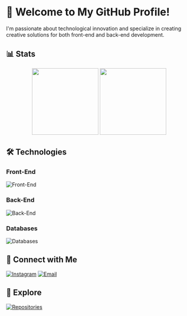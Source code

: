 # 👋 Welcome to My GitHub Profile!

I'm passionate about technological innovation and specialize in creating creative solutions for both front-end and back-end development.


## 📊 Stats

<p align="center">
  <img src="https://github-readme-stats.vercel.app/api?username=skuzu7&show_icons=true&theme=github_dark" height="180em" />
  <img src="https://github-readme-stats.vercel.app/api/top-langs/?username=skuzu7&layout=compact&theme=github_dark" height="180em" />
</p>

## 🛠️ Technologies

### Front-End
![Front-End](https://skillicons.dev/icons?i=react,angular,nextjs,js,ts,css,html,tailwind,bootstrap)

### Back-End
![Back-End](https://skillicons.dev/icons?i=nodejs,python)

### Databases
![Databases](https://skillicons.dev/icons?i=mysql,mongodb,sqlite)


## 🚀 Connect with Me

[![Instagram](https://skillicons.dev/icons?i=instagram)](https://instagram.com/antonio_jsx)
[![Email](https://skillicons.dev/icons?i=gmail)](mailto:caetanoproducoes@gmail.com)


## 🔗 Explore

[![Repositories](https://skillicons.dev/icons?i=github)](https://github.com/skuzu7?tab=repositories)


